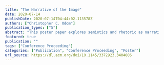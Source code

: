 ```yaml
---
title: "The Narrative of the Image"
date: 2020-07-14
publishDate: 2020-07-14T04:44:02.113578Z
authors: ["Christopher C. Odom"]
publication_types: ["5"]
abstract: "This poster paper explores semiotics and rhetoric as narrative in social media visual culture, specifically with issues of identity and social change on social media platforms such as YouTube. Under the umbrella of semiotics, postmodernism, and poststructuralism, the paper builds upon the work of Roland Barthes, Stuart Hall, and Safiya Umoja Noble by expanding the concepts of visual semiotics, visual rhetoric, postcolonialism, critical race theory, and algorithms to examine the narrative of the image."
featured: true
publication: ""
tags: ["Conference Proceeding"]
categories: ["Publication", "Conference Proceeding", "Poster"]
url_source: https://dl.acm.org/doi/10.1145/3372923.3404806
---
```

